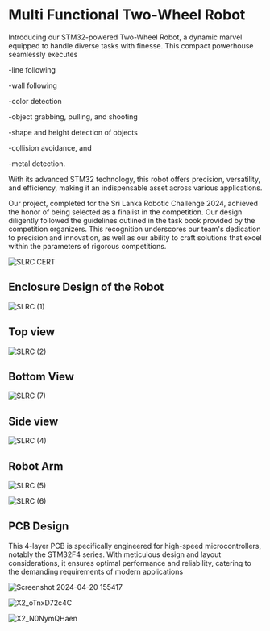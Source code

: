 # Multi Functional Two-Wheel Robot

Introducing our STM32-powered Two-Wheel Robot, a dynamic marvel equipped to handle diverse tasks with finesse. This compact powerhouse seamlessly executes

 -line following

 -wall following

 -color detection

 -object grabbing, pulling, and shooting

-shape and height detection of objects

 -collision avoidance, and

 -metal detection.

 With its advanced STM32 technology, this robot offers precision, versatility, and efficiency, making it an indispensable asset across various applications.

Our project, completed for the Sri Lanka Robotic Challenge 2024, achieved the honor of being selected as a finalist in the competition. Our design diligently followed the guidelines outlined in the task book provided by the competition organizers. This recognition underscores our team's dedication to precision and innovation, as well as our ability to craft solutions that excel within the parameters of rigorous competitions.

![SLRC CERT](https://github.com/TharushiNishelka/Multi-Functional-Two-Wheel-Robot/assets/172804211/9a0c5a63-2c2c-430e-9b70-bf2b0bd3611a)

## Enclosure Design of the Robot

![SLRC (1)](https://github.com/TharushiNishelka/Multi-Functional-Two-Wheel-Robot/assets/172804211/24d668dd-3015-4623-9515-9e6754ce2391)

## Top view

![SLRC (2)](https://github.com/TharushiNishelka/Multi-Functional-Two-Wheel-Robot/assets/172804211/ba1ff5cd-025e-460d-80ac-ee1e0e6b05fe)

## Bottom View

![SLRC (7)](https://github.com/TharushiNishelka/Multi-Functional-Two-Wheel-Robot/assets/172804211/1a5707fe-48fd-440c-9b9b-425d3b7f463b)

## Side view

![SLRC (4)](https://github.com/TharushiNishelka/Multi-Functional-Two-Wheel-Robot/assets/172804211/abbe2b75-3e62-448f-ae7e-249ad2c2d904)

## Robot Arm

![SLRC (5)](https://github.com/TharushiNishelka/Multi-Functional-Two-Wheel-Robot/assets/172804211/310a343c-4a1c-4b2e-a3c9-01bf92a4a987)

![SLRC (6)](https://github.com/TharushiNishelka/Multi-Functional-Two-Wheel-Robot/assets/172804211/c7a49f07-4459-4f1f-a56b-6c385b98a4c1)

## PCB Design

This 4-layer PCB is specifically engineered for high-speed microcontrollers, notably the STM32F4 series. With meticulous design and layout considerations, it ensures optimal performance and reliability, catering to the demanding requirements of modern applications 

![Screenshot 2024-04-20 155417](https://github.com/TharushiNishelka/Multi-Functional-Two-Wheel-Robot/assets/172804211/f5ca7e8a-6068-4150-a8c6-5f6b211f691b)

![X2_oTnxD72c4C](https://github.com/TharushiNishelka/Multi-Functional-Two-Wheel-Robot/assets/172804211/7e032838-fa4c-470e-afad-655cb238b39e)

![X2_N0NymQHaen](https://github.com/TharushiNishelka/Multi-Functional-Two-Wheel-Robot/assets/172804211/e134efcc-9144-4843-ba98-3314a63a24ae)





